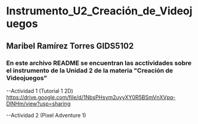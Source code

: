 # Instrumento_U2_Creación_de_Videojuegos
## Maribel Ramírez Torres    GIDS5102

### En este archivo README se encuentran las acctividades sobre el instrumento de la Unidad 2 de la materia "Creación de Videojuegos"

--Actividad 1 (Tutorial 1 2D)
https://drive.google.com/file/d/1NbsPHsym2uyyXY0R5BSmVnXVpq-DlNHm/view?usp=sharing 

--Actividad 2 (Pixel Adventure 1)




